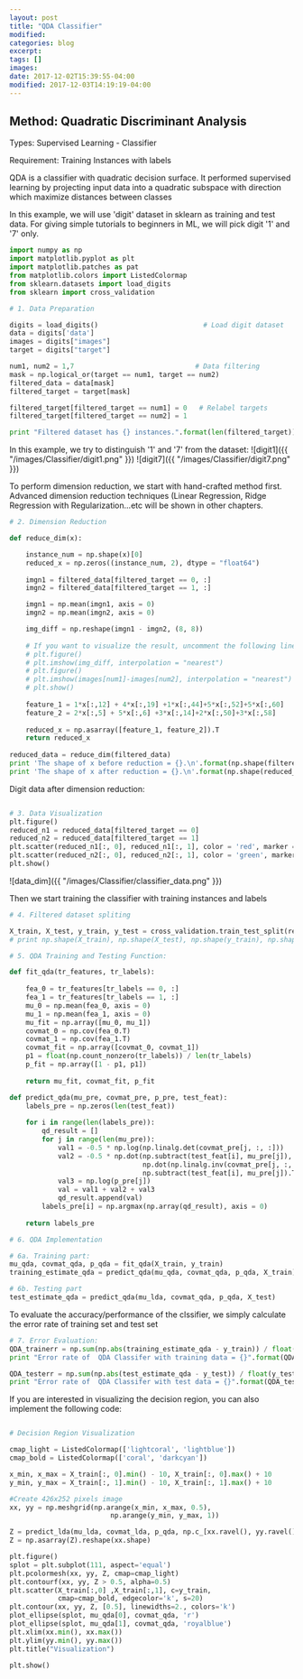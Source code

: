 ```yaml
---
layout: post
title: "QDA Classifier"
modified:
categories: blog
excerpt:
tags: []
images:
date: 2017-12-02T15:39:55-04:00
modified: 2017-12-03T14:19:19-04:00
---
```


## Method:       Quadratic Discriminant Analysis

Types:        Supervised Learning - Classifier

Requirement:  Training Instances with labels

QDA is a classifier with quadratic decision surface. It performed supervised learning by projecting input data into a quadratic subspace with direction which maximize distances between classes

In this example, we will use 'digit' dataset in sklearn as training and test data. For giving simple tutorials to beginners in ML, we will pick digit '1' and '7' only.

```python
import numpy as np
import matplotlib.pyplot as plt
import matplotlib.patches as pat
from matplotlib.colors import ListedColormap
from sklearn.datasets import load_digits
from sklearn import cross_validation

# 1. Data Preparation

digits = load_digits()                          # Load digit dataset
data = digits['data']
images = digits["images"]
target = digits["target"]

num1, num2 = 1,7                              # Data filtering
mask = np.logical_or(target == num1, target == num2)
filtered_data = data[mask]
filtered_target = target[mask]

filtered_target[filtered_target == num1] = 0   # Relabel targets
filtered_target[filtered_target == num2] = 1

print "Filtered dataset has {} instances.".format(len(filtered_target))
```

In this example, we try to distinguish '1' and '7' from the dataset:
![digit1]({{ "/images/Classifier/digit1.png" }})
![digit7]({{ "/images/Classifier/digit7.png" }})

To perform dimension reduction, we start with hand-crafted method first. Advanced dimension reduction techniques (Linear Regression, Ridge Regression with Regularization...etc will be shown in other chapters. 

```python
# 2. Dimension Reduction

def reduce_dim(x):

    instance_num = np.shape(x)[0]
    reduced_x = np.zeros((instance_num, 2), dtype = "float64")
    
    imgn1 = filtered_data[filtered_target == 0, :]
    imgn2 = filtered_data[filtered_target == 1, :]

    imgn1 = np.mean(imgn1, axis = 0)
    imgn2 = np.mean(imgn2, axis = 0)

    img_diff = np.reshape(imgn1 - imgn2, (8, 8))
    
    # If you want to visualize the result, uncomment the following lines:
    # plt.figure()
    # plt.imshow(img_diff, interpolation = "nearest")   
    # plt.figure()
    # plt.imshow(images[num1]-images[num2], interpolation = "nearest")    
    # plt.show()
    
    feature_1 = 1*x[:,12] + 4*x[:,19] +1*x[:,44]+5*x[:,52]+5*x[:,60]
    feature_2 = 2*x[:,5] + 5*x[:,6] +3*x[:,14]+2*x[:,50]+3*x[:,58]
    
    reduced_x = np.asarray([feature_1, feature_2]).T
    return reduced_x
    
reduced_data = reduce_dim(filtered_data)    
print 'The shape of x before reduction = {}.\n'.format(np.shape(filtered_data))
print 'The shape of x after reduction = {}.\n'.format(np.shape(reduced_data))
```
Digit data after dimension reduction:

```python

# 3. Data Visualization
plt.figure()
reduced_n1 = reduced_data[filtered_target == 0]
reduced_n2 = reduced_data[filtered_target == 1]
plt.scatter(reduced_n1[:, 0], reduced_n1[:, 1], color = 'red', marker = 'x')
plt.scatter(reduced_n2[:, 0], reduced_n2[:, 1], color = 'green', marker = '.')
plt.show()
```

![data_dim]({{ "/images/Classifier/classifier_data.png" }})

Then we start training the classifier with training instances and labels

```python
# 4. Filtered dataset spliting

X_train, X_test, y_train, y_test = cross_validation.train_test_split(reduced_data, filtered_target, test_size = 0.4, random_state = 0)
# print np.shape(X_train), np.shape(X_test), np.shape(y_train), np.shape(y_test)

# 5. QDA Training and Testing Function:

def fit_qda(tr_features, tr_labels):
    
    fea_0 = tr_features[tr_labels == 0, :]
    fea_1 = tr_features[tr_labels == 1, :]
    mu_0 = np.mean(fea_0, axis = 0)
    mu_1 = np.mean(fea_1, axis = 0)
    mu_fit = np.array([mu_0, mu_1])
    covmat_0 = np.cov(fea_0.T)
    covmat_1 = np.cov(fea_1.T)
    covmat_fit = np.array([covmat_0, covmat_1])
    p1 = float(np.count_nonzero(tr_labels)) / len(tr_labels)
    p_fit = np.array([1 - p1, p1])
    
    return mu_fit, covmat_fit, p_fit

def predict_qda(mu_pre, covmat_pre, p_pre, test_feat):
    labels_pre = np.zeros(len(test_feat))
    
    for i in range(len(labels_pre)):
        qd_result = []
        for j in range(len(mu_pre)):
            val1 = -0.5 * np.log(np.linalg.det(covmat_pre[j, :, :]))
            val2 = -0.5 * np.dot(np.subtract(test_feat[i], mu_pre[j]), 
                                 np.dot(np.linalg.inv(covmat_pre[j, :, :]), 
                                 np.subtract(test_feat[i], mu_pre[j]).T))
            val3 = np.log(p_pre[j])
            val = val1 + val2 + val3
            qd_result.append(val)
        labels_pre[i] = np.argmax(np.array(qd_result), axis = 0)
    
    return labels_pre

# 6. QDA Implementation

# 6a. Training part:
mu_qda, covmat_qda, p_qda = fit_qda(X_train, y_train)  
training_estimate_qda = predict_qda(mu_qda, covmat_qda, p_qda, X_train)

# 6b. Testing part
test_estimate_qda = predict_qda(mu_lda, covmat_qda, p_qda, X_test)
```
To evaluate the accuracy/performance of the clssifier, we simply calculate the error rate of training set and test set

```python
# 7. Error Evaluation:
QDA_trainerr = np.sum(np.abs(training_estimate_qda - y_train)) / float(y_train.shape[0])
print "Error rate of  QDA Classifer with training data = {}".format(QDA_trainerr)

QDA_testerr = np.sum(np.abs(test_estimate_qda - y_test)) / float(y_test.shape[0])
print "Error rate of  QDA Classifer with test data = {}".format(QDA_testerr)
```

If you are interested in visualizing the decision region, you can also implement the following code:

```python

# Decision Region Visualization

cmap_light = ListedColormap(['lightcoral', 'lightblue'])
cmap_bold = ListedColormap(['coral', 'darkcyan'])

x_min, x_max = X_train[:, 0].min() - 10, X_train[:, 0].max() + 10
y_min, y_max = X_train[:, 1].min() - 10, X_train[:, 1].max() + 10

#Create 426x252 pixels image
xx, yy = np.meshgrid(np.arange(x_min, x_max, 0.5),
                         np.arange(y_min, y_max, 1))

Z = predict_lda(mu_lda, covmat_lda, p_qda, np.c_[xx.ravel(), yy.ravel()])
Z = np.asarray(Z).reshape(xx.shape)

plt.figure()
splot = plt.subplot(111, aspect='equal')
plt.pcolormesh(xx, yy, Z, cmap=cmap_light)
plt.contourf(xx, yy, Z > 0.5, alpha=0.5)
plt.scatter(X_train[:,0] ,X_train[:,1], c=y_train, 
            cmap=cmap_bold, edgecolor='k', s=20)
plt.contour(xx, yy, Z, [0.5], linewidths=2., colors='k')
plot_ellipse(splot, mu_qda[0], covmat_qda, 'r')
plot_ellipse(splot, mu_qda[1], covmat_qda, 'royalblue')
plt.xlim(xx.min(), xx.max())
plt.ylim(yy.min(), yy.max())
plt.title("Visualization")

plt.show()
```

